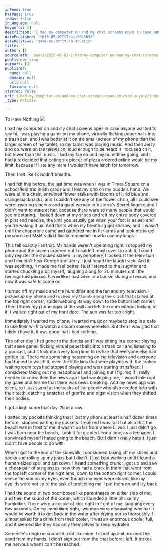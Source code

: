 ```yaml
---
inFeed: true
hasPage: true
inNav: false
inLanguage: null
keywords: []
description: 'I had my computer on and my chat screens open in case anyone wanted to say hi. I was playing a game on my phone, virtually flicking paper balls into a trash can, and I was better at it on the small screen of my phone than the larger screen of my tablet, so my tablet was playing music. And then Jerry and co. were on the television, loud enough to be heard if I focused on it, but lower than the music. I had my fan on and my humidifier going, and I had just decided that eating six pieces of pizza ordered online would be my limit, because if I ate any more I wouldn’t have lunch for tomorrow.'
datePublished: '2016-05-02T17:41:03.303Z'
dateModified: '2016-05-02T17:40:43.611Z'
title: ''
author: []
sourcePath: _posts/2016-05-02-i-had-my-computer-on-and-my-chat-screens-open-in-case-anyone.md
published: true
authors: []
publisher:
  name: null
  domain: null
  url: null
  favicon: null
starred: false
url: i-had-my-computer-on-and-my-chat-screens-open-in-case-anyone/index.html
_type: Article

---
```

To Have Nothing
![](https://the-grid-user-content.s3-us-west-2.amazonaws.com/fc1ffee1-5728-49f0-a3e1-0b5ade251c43.jpg)

I had my computer on and my chat screens open in case anyone wanted to say hi. I was playing a game on my phone, virtually flicking paper balls into a trash can, and I was better at it on the small screen of my phone than the larger screen of my tablet, so my tablet was playing music. And then Jerry and co. were on the television, loud enough to be heard if I focused on it, but lower than the music. I had my fan on and my humidifier going, and I had just decided that eating six pieces of pizza ordered online would be my limit, because if I ate any more I wouldn't have lunch for tomorrow.

Then I felt like I couldn't breathe.

I had felt this before, the last time was when I was in Times Square on a school field trip in 8th grade and I lost my grip on my buddy's hand. We were all in a chain, entwined flower stalks with blooms of lurid blue and orange backpacks, and I couldn't see any of the flower chain, all I could see were towering screens and a giant woman in Victoria's Secret lingerie and I didn't want to stare at her, because there were so many people that would see me staring. I looked down at my shoes and felt my entire body covered in pins and needles, the kind you usually get when your foot is asleep and you're waking it up. And that's when my breathing got shallow, and it wasn't until the chaperone came and gathered me in her arms and took me to get personalized M&M's did I finally remember how to use my lungs.

This felt exactly like that. My hands weren't operating right. I dropped my phone and the screen cracked but I couldn't reach over to grab it, I could only register the cracked screen in my periphery, I looked at the television and I couldn't hear George and Jerry, I just heard the laugh track. And it was soothing, it made me feel better. I just listened to the laughter and started chuckling a bit myself, laughing along for 20 minutes until the feelings had passed. It was like I had been in a bunker during a twister, and now it was safe to come out.

I turned off my music and the humidifier and the fan and my television. I picked up my phone and rubbed my thumb along the crack that started at the top right corner, spiderwebbing its way down to the bottom left corner. Then I threw my phone against the wall and left the room without looking at it. I walked right out of my front door. The sun was far too bright.

Immediately I wanted my phone. I wanted music or maybe to stop in a cafe to use their wi-fi to watch a sitcom somewhere else. But then I was glad that I didn't have it, it was good that I had nothing.

The other day I had gone to the dentist and I was sitting in a corner playing that same game, flicking virtual paper balls into a trash can and listening to a podcast, and it took me a very long time to realize that everyone else had gotten up. There was something happening on the television and everyone had turned to watch it, even the little kids that were playing with the broken waiting room toys had stopped playing and were staring transfixed. I considered taking out my headphones and joining but I figured if I really needed to know, then the news app I had would ping me, it would interrupt my game and tell me that there was news breaking. And my news app was silent, so I just stared at the backs of the people who also needed help with their teeth, catching snatches of gunfire and night vision when they shifted their bodies.

I got a high score that day. 26 in a row.

I patted my pockets thinking that I lost my phone at least a half dozen times before I stopped patting my pockets. I realized I was lost but also that the beach was in front of me, it wasn't so far from where I lived. I just didn't go. I was born near the beach, I took it for granted. For a time, as a teenager, I convinced myself I hated going to the beach. But I didn't really hate it, I just didn't have people to go with.

When I got to the end of the sidewalk, I considered taking off my shoes and socks and rolling up my jeans but I didn't. I just kept walking until I found a human-sized spot and sat down. I heard something crunch, got up and saw a cheap pair of sunglasses, now they had a crack in them that went from the top left corner of the right lens, down to the bottom right corner. I could sense the sun on my eyes, even though my eyes were closed, like my eyelids were not up to the task of protecting me. I put them on and lay back.

I had the sound of two boomboxes like parentheses on either side of me, and then the sound of the ocean, which sounded a little bit like my humidifier. There were a couple of kids right in front of me, laughing every few seconds. On my immediate right, two men were discussing whether it would be worth it to get back in the water after drying out so thoroughly. I almost asked for a drink from their cooler, it was an enormous cooler, full, and it seemed like they had only themselves to keep hydrated.

Someone's ringtone sounded a lot like mine. I stood up and brushed the sand from my hands. I didn't sign out from the chat before I left. It makes me nervous when I can't be reached.